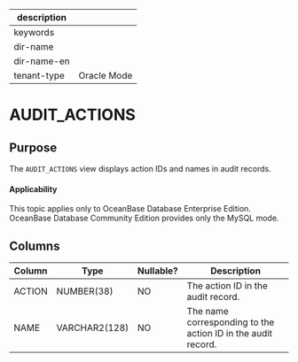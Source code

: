 |description||
|---|---|
|keywords||
|dir-name||
|dir-name-en||
|tenant-type|Oracle Mode|

AUDIT_ACTIONS
==================================

Purpose
-----------

The `AUDIT_ACTIONS` view displays action IDs and names in audit records.

  <main id="notice" >
    <h4>Applicability</h4>
    <p>This topic applies only to OceanBase Database Enterprise Edition. OceanBase Database Community Edition provides only the MySQL mode. </p>
  </main>

Columns
-------------



| **Column** | **Type** | **Nullable?** | **Description** |
|----------|---------------|----------------|--------------------------|
| ACTION | NUMBER(38) | NO | The action ID in the audit record. |
| NAME | VARCHAR2(128) | NO | The name corresponding to the action ID in the audit record. |



